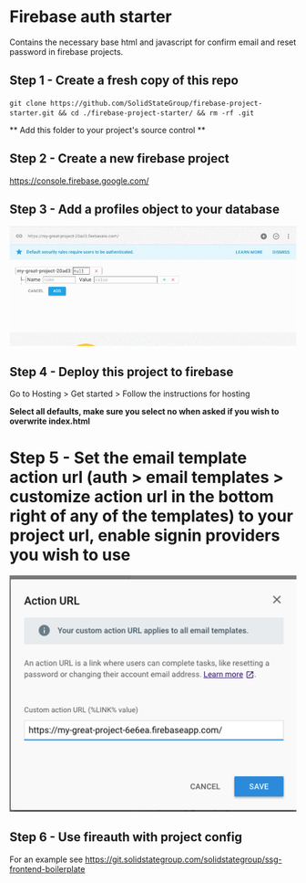 # Firebase auth starter
Contains the necessary base html and javascript for confirm email and reset password in firebase projects.

## Step 1 - Create a fresh copy of this repo
``git clone https://github.com/SolidStateGroup/firebase-project-starter.git && cd ./firebase-project-starter/ && rm -rf .git``

** Add this folder to your project's source control **

## Step 2 - Create a new firebase project
https://console.firebase.google.com/

## Step 3 - Add a profiles object to your database
<img src="instructions_1.gif"/>

## Step 4 - Deploy this project to firebase
Go to Hosting > Get started > Follow the instructions for hosting

**Select all defaults, make sure you select no when asked if you wish to overwrite index.html**

# Step 5 - Set the email template action url (auth > email templates > customize action url in the bottom right of any of the templates) to your project url, enable signin providers you wish to use
<img src="instructions_2.png"/>

## Step 6 - Use fireauth with project config
For an example see https://git.solidstategroup.com/solidstategroup/ssg-frontend-boilerplate

